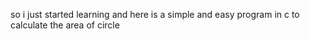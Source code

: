so i just started learning and here is a simple and easy program in c to calculate the area of circle
